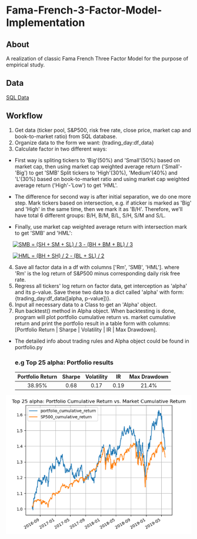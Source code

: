 # Fama-French-3-Factor-Model-Implementation

## About
A realization of classic Fama French Three Factor Model for the purpose of empirical study.

## Data
[SQL Data](https://drive.google.com/file/d/12UDgK708uDZOyi2JbFBr0L6IqghwqBBX/view?usp=sharing)  

## Workflow
1. Get data (ticker pool, S&P500, risk free rate, close price, market cap and book-to-market ratio) from SQL database.
2. Organize data to the form we want: {trading_day:df_data}
3. Calculate factor in two different ways:  
  * First way is spliting tickers to 'Big'(50%) and 'Small'(50%) based on market cap, then using market cap weighted average return ('Small'-'Big') to get 'SMB' Split tickers to 'High'(30%), 'Medium'(40%) and 'L'(30%) based on book-to-market ratio and using market cap weighted average return ('High'-'Low') to get 'HML'.  

  * The difference for second way is after initial separation, we do one more step. Mark tickers based on intersection, e.g. if aticker is marked as 'Big' and 'High' in the same time, then we mark it as 'B/H'. Therefore, we'll have total 6 different groups: B/H, B/M, B/L, S/H, S/M and S/L.  

  * Finally, use market cap weighted average return with intersection mark to get 'SMB' and 'HML':  

&emsp;    <a href="https://www.codecogs.com/eqnedit.php?latex=SMB&space;=&space;(SH&space;&plus;&space;SM&space;&plus;&space;SL)&space;/&space;3&space;-&space;(BH&space;&plus;&space;BM&space;&plus;&space;BL)&space;/&space;3" target="_blank"><img src="https://latex.codecogs.com/gif.latex?SMB&space;=&space;(SH&space;&plus;&space;SM&space;&plus;&space;SL)&space;/&space;3&space;-&space;(BH&space;&plus;&space;BM&space;&plus;&space;BL)&space;/&space;3" title="SMB = (SH + SM + SL) / 3 - (BH + BM + BL) / 3" /></a> 
  
&emsp;    <a href="https://www.codecogs.com/eqnedit.php?latex=HML&space;=&space;(BH&space;&plus;&space;SH)&space;/&space;2&space;-&space;(BL&space;&plus;&space;SL)&space;/&space;2" target="_blank"><img src="https://latex.codecogs.com/gif.latex?HML&space;=&space;(BH&space;&plus;&space;SH)&space;/&space;2&space;-&space;(BL&space;&plus;&space;SL)&space;/&space;2" title="HML = (BH + SH) / 2 - (BL + SL) / 2" /></a>

4. Save all factor data in a df with columns ['Rm', 'SMB', 'HML'].
   where 'Rm' is the log return of S&P500 minus corresponding daily risk free rate.
5. Regress all tickers' log return on factor data, get interception as 'alpha' and its p-value. Save these two data to
   a dict called 'alpha' with form: {trading_day:df_data([alpha, p-value])}.
6. Input all necessary data to a Class to get an 'Alpha' object.
7. Run backtest() method in Alpha object. When backtesting is done, program will plot portfolio cumulative return vs.
   market cumulative return and print the portfolio result in a table form with columns:
   [Portfolio Return | Sharpe | Volatility |  IR  | Max Drawdown].
   
* The detailed info about trading rules and Alpha object could be found in portfolio.py
   
   ### e.g Top 25 alpha: Portfolio results
   
   | Portfolio Return | Sharpe | Volatility |  IR  | Max Drawdown |
   |  :----:  | :----:  | :----:  | :----:  | :----:  |    
   | 38.95% | 0.68 | 0.17 |  0.19  | 21.4% |
    
![image](https://github.com/AaronXxx1024/Fama-French-3-Factor-Model-Implementation/blob/master/Top%2025%20alpha.png)
   
   
